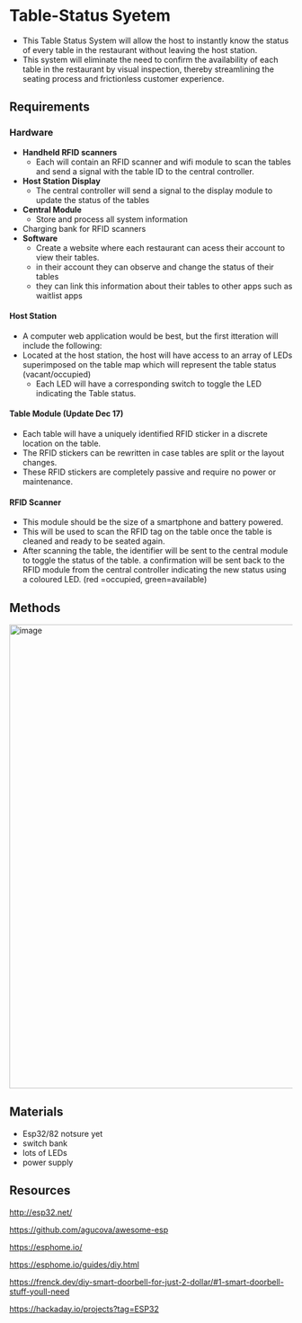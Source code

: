 # Table-Status Syetem 
- This Table Status System will allow the host to instantly know the status of every table in the restaurant without leaving the host station. 
- This system will eliminate the need to confirm the availability of each table in the restaurant by visual inspection, thereby streamlining the seating process and frictionless customer experience.
 
## Requirements 

### Hardware
- **Handheld RFID scanners** 
  - Each will contain an RFID scanner and wifi module to scan the tables and send a signal with the table ID to the central controller. 
- **Host Station Display** 
  - The central controller will send a signal to the display module to update the status of the tables  
- **Central Module**
  - Store and process all system information 
- Charging bank for RFID scanners
- **Software**
  - Create a website where each restaurant can acess their account to view their tables.
  - in their account they can observe and change the status of their tables
  - they can link this information about their tables to other apps such as waitlist apps 

#### Host Station 
 - A computer web application would be best, but the first itteration will include the following:
 - Located at the host station, the host will have access to an array of LEDs superimposed on the table map which will represent the table status (vacant/occupied) 
   - Each LED will have a corresponding switch to toggle the LED indicating the Table status.

#### Table Module (Update Dec 17)
- Each table will have a uniquely identified RFID sticker in a discrete location on the table.
- The RFID stickers can be rewritten in case tables are split or the layout changes. 
- These RFID stickers are completely passive and require no power or maintenance. 

#### RFID Scanner
- This module should be the size of a smartphone and battery powered.
- This will be used to scan the RFID tag on the table once the table is cleaned and ready to be seated again.
- After scanning the table, the identifier will be sent to the central module to toggle the status of the table. a confirmation will be sent back to the RFID module from the central controller indicating the new status using a coloured LED. (red =occupied, green=available)





## Methods
<img width="826" alt="image" src="https://user-images.githubusercontent.com/73149111/204847322-6f635f2e-6b91-4962-8aa1-f948ca3cb118.png">



## Materials
- Esp32/82 notsure yet
- switch bank
- lots of LEDs 
- power supply 


## Resources
http://esp32.net/

https://github.com/agucova/awesome-esp

https://esphome.io/

https://esphome.io/guides/diy.html

https://frenck.dev/diy-smart-doorbell-for-just-2-dollar/#1-smart-doorbell-stuff-youll-need

https://hackaday.io/projects?tag=ESP32
